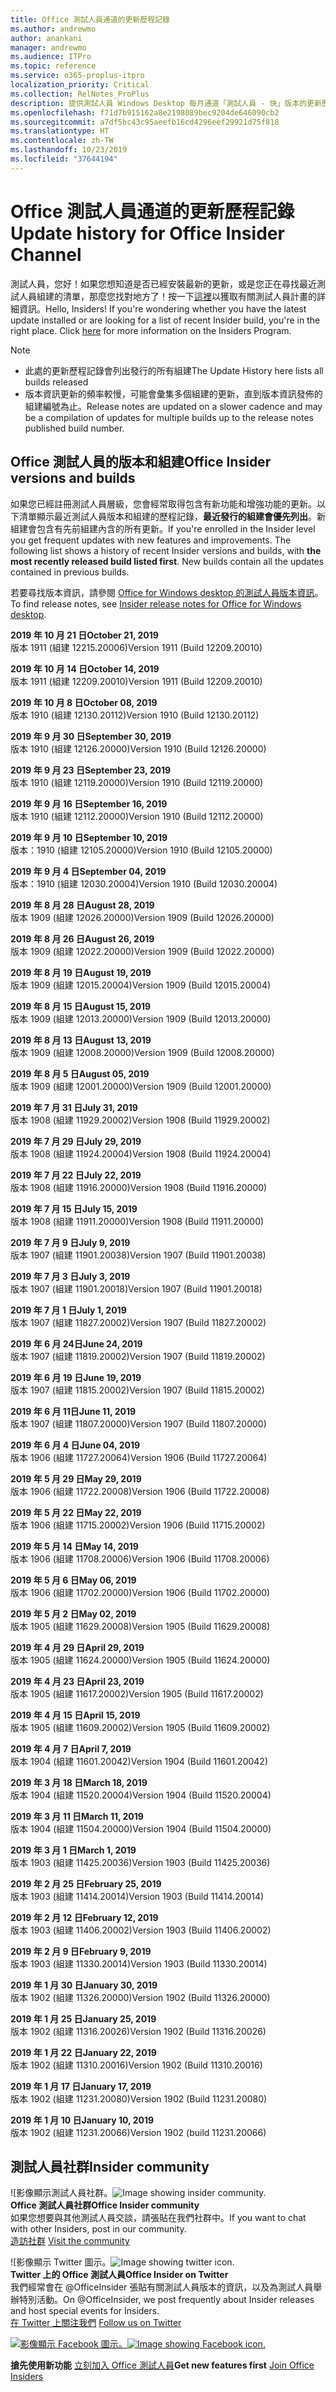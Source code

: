 ```yaml
---
title: Office 測試人員通道的更新歷程記錄
ms.author: andrewmo
author: anankani
manager: andrewmo
ms.audience: ITPro
ms.topic: reference
ms.service: o365-proplus-itpro
localization_priority: Critical
ms.collection: RelNotes_ProPlus
description: 提供測試人員 Windows Desktop 每月通道「測試人員 - 快」版本的更新歷程記錄
ms.openlocfilehash: f71d7b915162a8e2198089bec9204de646090cb2
ms.sourcegitcommit: a7df5bc43c95aeefb16cd4296eef29921d75f818
ms.translationtype: HT
ms.contentlocale: zh-TW
ms.lasthandoff: 10/23/2019
ms.locfileid: "37644194"
---
```

# <a name="update-history-for-office-insider-channel"></a><span data-ttu-id="f8746-103">Office 測試人員通道的更新歷程記錄</span><span class="sxs-lookup"><span data-stu-id="f8746-103">Update history for Office Insider Channel</span></span>

<span data-ttu-id="f8746-p101">測試人員，您好！如果您想知道是否已經安裝最新的更新，或是您正在尋找最近測試人員組建的清單，那麼您找對地方了！按一下[這裡](https://insider.office.com/)以獲取有關測試人員計畫的詳細資訊。</span><span class="sxs-lookup"><span data-stu-id="f8746-p101">Hello, Insiders! If you're wondering whether you have the latest update installed or are looking for a list of recent Insider build, you're in the right place. Click [here](https://insider.office.com/) for more information on the Insiders Program.</span></span>

> [!NOTE]
> - <span data-ttu-id="f8746-107">此處的更新歷程記錄會列出發行的所有組建</span><span class="sxs-lookup"><span data-stu-id="f8746-107">The Update History here lists all builds released</span></span>
> - <span data-ttu-id="f8746-108">版本資訊更新的頻率較慢，可能會彙集多個組建的更新，直到版本資訊發佈的組建編號為止。</span><span class="sxs-lookup"><span data-stu-id="f8746-108">Release notes are updated on a slower cadence and may be a compilation of updates for multiple builds up to the release notes published build number.</span></span>

## <a name="office-insider-versions-and-builds"></a><span data-ttu-id="f8746-109">Office 測試人員的版本和組建</span><span class="sxs-lookup"><span data-stu-id="f8746-109">Office Insider versions and builds</span></span>

<span data-ttu-id="f8746-p102">如果您已經註冊測試人員層級，您會經常取得包含有新功能和增強功能的更新。以下清單顯示最近測試人員版本和組建的歷程記錄，**最近發行的組建會優先列出**。新組建會包含有先前組建內含的所有更新。</span><span class="sxs-lookup"><span data-stu-id="f8746-p102">If you're enrolled in the Insider level you get frequent updates with new features and improvements. The following list shows a history of recent Insider versions and builds, with **the most recently released build listed first**. New builds contain all the updates contained in previous builds.</span></span>

<span data-ttu-id="f8746-113">若要尋找版本資訊，請參閱 [Office for Windows desktop 的測試人員版本資訊](https://docs.microsoft.com/zh-TW/OfficeUpdates/release-notes-office-insider)。</span><span class="sxs-lookup"><span data-stu-id="f8746-113">To find release notes, see [Insider release notes for Office for Windows desktop](https://docs.microsoft.com/zh-TW/OfficeUpdates/release-notes-office-insider).</span></span>

[//]: # (DO NOT REMOVE)

<span data-ttu-id="f8746-115">**2019 年 10 月 21 日**</span><span class="sxs-lookup"><span data-stu-id="f8746-115">**October 21, 2019**</span></span><br/>
<span data-ttu-id="f8746-116">版本 1911 (組建 12215.20006)</span><span class="sxs-lookup"><span data-stu-id="f8746-116">Version 1911 (Build 12209.20010)</span></span><br/>

<span data-ttu-id="f8746-117">**2019 年 10 月 14 日**</span><span class="sxs-lookup"><span data-stu-id="f8746-117">**October 14, 2019**</span></span><br/>
<span data-ttu-id="f8746-118">版本 1911 (組建 12209.20010)</span><span class="sxs-lookup"><span data-stu-id="f8746-118">Version 1911 (Build 12209.20010)</span></span><br/>

<span data-ttu-id="f8746-119">**2019 年 10 月 8 日**</span><span class="sxs-lookup"><span data-stu-id="f8746-119">**October 08, 2019**</span></span><br/>
<span data-ttu-id="f8746-120">版本 1910 (組建 12130.20112)</span><span class="sxs-lookup"><span data-stu-id="f8746-120">Version 1910 (Build 12130.20112)</span></span><br/>

<span data-ttu-id="f8746-121">**2019 年 9 月 30 日**</span><span class="sxs-lookup"><span data-stu-id="f8746-121">**September 30, 2019**</span></span><br/>
<span data-ttu-id="f8746-122">版本 1910 (組建 12126.20000)</span><span class="sxs-lookup"><span data-stu-id="f8746-122">Version 1910 (Build 12126.20000)</span></span><br/>

<span data-ttu-id="f8746-123">**2019 年 9 月 23 日**</span><span class="sxs-lookup"><span data-stu-id="f8746-123">**September 23, 2019**</span></span><br/>
<span data-ttu-id="f8746-124">版本 1910 (組建 12119.20000)</span><span class="sxs-lookup"><span data-stu-id="f8746-124">Version 1910 (Build 12119.20000)</span></span><br/>

<span data-ttu-id="f8746-125">**2019 年 9 月 16 日**</span><span class="sxs-lookup"><span data-stu-id="f8746-125">**September 16, 2019**</span></span><br/>
<span data-ttu-id="f8746-126">版本 1910 (組建 12112.20000)</span><span class="sxs-lookup"><span data-stu-id="f8746-126">Version 1910 (Build 12112.20000)</span></span><br/>

<span data-ttu-id="f8746-127">**2019 年 9 月 10 日**</span><span class="sxs-lookup"><span data-stu-id="f8746-127">**September 10, 2019**</span></span><br/>
<span data-ttu-id="f8746-128">版本：1910 (組建 12105.20000)</span><span class="sxs-lookup"><span data-stu-id="f8746-128">Version 1910 (Build 12105.20000)</span></span><br/>

<span data-ttu-id="f8746-129">**2019 年 9 月 4 日**</span><span class="sxs-lookup"><span data-stu-id="f8746-129">**September 04, 2019**</span></span><br/>
<span data-ttu-id="f8746-130">版本：1910 (組建 12030.20004)</span><span class="sxs-lookup"><span data-stu-id="f8746-130">Version 1910 (Build 12030.20004)</span></span><br/>

<span data-ttu-id="f8746-131">**2019 年 8 月 28 日**</span><span class="sxs-lookup"><span data-stu-id="f8746-131">**August 28, 2019**</span></span><br/>
<span data-ttu-id="f8746-132">版本 1909 (組建 12026.20000)</span><span class="sxs-lookup"><span data-stu-id="f8746-132">Version 1909 (Build 12026.20000)</span></span><br/>

<span data-ttu-id="f8746-133">**2019 年 8 月 26 日**</span><span class="sxs-lookup"><span data-stu-id="f8746-133">**August 26, 2019**</span></span><br/>
<span data-ttu-id="f8746-134">版本 1909 (組建 12022.20000)</span><span class="sxs-lookup"><span data-stu-id="f8746-134">Version 1909 (Build 12022.20000)</span></span><br/>

<span data-ttu-id="f8746-135">**2019 年 8 月 19 日**</span><span class="sxs-lookup"><span data-stu-id="f8746-135">**August 19, 2019**</span></span><br/>
<span data-ttu-id="f8746-136">版本 1909 (組建 12015.20004)</span><span class="sxs-lookup"><span data-stu-id="f8746-136">Version 1909 (Build 12015.20004)</span></span><br/>

<span data-ttu-id="f8746-137">**2019 年 8 月 15 日**</span><span class="sxs-lookup"><span data-stu-id="f8746-137">**August 15, 2019**</span></span><br/>
<span data-ttu-id="f8746-138">版本 1909 (組建 12013.20000)</span><span class="sxs-lookup"><span data-stu-id="f8746-138">Version 1909 (Build 12013.20000)</span></span><br/>

<span data-ttu-id="f8746-139">**2019 年 8 月 13 日**</span><span class="sxs-lookup"><span data-stu-id="f8746-139">**August 13, 2019**</span></span><br/>
<span data-ttu-id="f8746-140">版本 1909 (組建 12008.20000)</span><span class="sxs-lookup"><span data-stu-id="f8746-140">Version 1909 (Build 12008.20000)</span></span><br/>

<span data-ttu-id="f8746-141">**2019 年 8 月 5 日**</span><span class="sxs-lookup"><span data-stu-id="f8746-141">**August 05, 2019**</span></span><br/>
<span data-ttu-id="f8746-142">版本 1909 (組建 12001.20000)</span><span class="sxs-lookup"><span data-stu-id="f8746-142">Version 1909 (Build 12001.20000)</span></span><br/>

<span data-ttu-id="f8746-143">**2019 年 7 月 31 日**</span><span class="sxs-lookup"><span data-stu-id="f8746-143">**July 31, 2019**</span></span><br/>
<span data-ttu-id="f8746-144">版本 1908 (組建 11929.20002)</span><span class="sxs-lookup"><span data-stu-id="f8746-144">Version 1908 (Build 11929.20002)</span></span><br/>

<span data-ttu-id="f8746-145">**2019 年 7 月 29 日**</span><span class="sxs-lookup"><span data-stu-id="f8746-145">**July 29, 2019**</span></span><br/>
<span data-ttu-id="f8746-146">版本 1908 (組建 11924.20004)</span><span class="sxs-lookup"><span data-stu-id="f8746-146">Version 1908 (Build 11924.20004)</span></span><br/>

<span data-ttu-id="f8746-147">**2019 年 7 月 22 日**</span><span class="sxs-lookup"><span data-stu-id="f8746-147">**July 22, 2019**</span></span><br/>
<span data-ttu-id="f8746-148">版本 1908 (組建 11916.20000)</span><span class="sxs-lookup"><span data-stu-id="f8746-148">Version 1908 (Build 11916.20000)</span></span><br/>

<span data-ttu-id="f8746-149">**2019 年 7 月 15 日**</span><span class="sxs-lookup"><span data-stu-id="f8746-149">**July 15, 2019**</span></span><br/>
<span data-ttu-id="f8746-150">版本 1908 (組建 11911.20000)</span><span class="sxs-lookup"><span data-stu-id="f8746-150">Version 1908 (Build 11911.20000)</span></span><br/>

<span data-ttu-id="f8746-151">**2019 年 7 月 9 日**</span><span class="sxs-lookup"><span data-stu-id="f8746-151">**July 9, 2019**</span></span><br/>
<span data-ttu-id="f8746-152">版本 1907 (組建 11901.20038)</span><span class="sxs-lookup"><span data-stu-id="f8746-152">Version 1907 (Build 11901.20038)</span></span><br/>

<span data-ttu-id="f8746-153">**2019 年 7 月 3 日**</span><span class="sxs-lookup"><span data-stu-id="f8746-153">**July 3, 2019**</span></span><br/>
<span data-ttu-id="f8746-154">版本 1907 (組建 11901.20018)</span><span class="sxs-lookup"><span data-stu-id="f8746-154">Version 1907 (Build 11901.20018)</span></span><br/>

<span data-ttu-id="f8746-155">**2019 年 7 月 1 日**</span><span class="sxs-lookup"><span data-stu-id="f8746-155">**July 1, 2019**</span></span><br/>
<span data-ttu-id="f8746-156">版本 1907 (組建 11827.20002)</span><span class="sxs-lookup"><span data-stu-id="f8746-156">Version 1907 (Build 11827.20002)</span></span><br/>

<span data-ttu-id="f8746-157">**2019 年 6 月 24日**</span><span class="sxs-lookup"><span data-stu-id="f8746-157">**June 24, 2019**</span></span><br/>
<span data-ttu-id="f8746-158">版本 1907 (組建 11819.20002)</span><span class="sxs-lookup"><span data-stu-id="f8746-158">Version 1907 (Build 11819.20002)</span></span><br/>

<span data-ttu-id="f8746-159">**2019 年 6 月 19 日**</span><span class="sxs-lookup"><span data-stu-id="f8746-159">**June 19, 2019**</span></span><br/>
<span data-ttu-id="f8746-160">版本 1907 (組建 11815.20002)</span><span class="sxs-lookup"><span data-stu-id="f8746-160">Version 1907 (Build 11815.20002)</span></span><br/>

<span data-ttu-id="f8746-161">**2019 年 6 月 11日**</span><span class="sxs-lookup"><span data-stu-id="f8746-161">**June 11, 2019**</span></span><br/>
<span data-ttu-id="f8746-162">版本 1907 (組建 11807.20000)</span><span class="sxs-lookup"><span data-stu-id="f8746-162">Version 1907 (Build 11807.20000)</span></span><br/>

<span data-ttu-id="f8746-163">**2019 年 6 月 4 日**</span><span class="sxs-lookup"><span data-stu-id="f8746-163">**June 04, 2019**</span></span><br/>
<span data-ttu-id="f8746-164">版本 1906 (組建 11727.20064)</span><span class="sxs-lookup"><span data-stu-id="f8746-164">Version 1906 (Build 11727.20064)</span></span><br/>


<span data-ttu-id="f8746-165">**2019 年 5 月 29 日**</span><span class="sxs-lookup"><span data-stu-id="f8746-165">**May 29, 2019**</span></span><br/>
<span data-ttu-id="f8746-166">版本 1906 (組建 11722.20008)</span><span class="sxs-lookup"><span data-stu-id="f8746-166">Version 1906 (Build 11722.20008)</span></span><br/>

<span data-ttu-id="f8746-167">**2019 年 5 月 22 日**</span><span class="sxs-lookup"><span data-stu-id="f8746-167">**May 22, 2019**</span></span><br/> <span data-ttu-id="f8746-168">版本 1906 (組建 11715.20002)</span><span class="sxs-lookup"><span data-stu-id="f8746-168">Version 1906 (Build 11715.20002)</span></span><br/> 

<span data-ttu-id="f8746-169">**2019 年 5 月 14 日**</span><span class="sxs-lookup"><span data-stu-id="f8746-169">**May 14, 2019**</span></span><br/> <span data-ttu-id="f8746-170">版本 1906 (組建 11708.20006)</span><span class="sxs-lookup"><span data-stu-id="f8746-170">Version 1906 (Build 11708.20006)</span></span><br/>

<span data-ttu-id="f8746-171">**2019 年 5 月 6 日**</span><span class="sxs-lookup"><span data-stu-id="f8746-171">**May 06, 2019**</span></span><br/>
<span data-ttu-id="f8746-172">版本 1906 (組建 11702.20000)</span><span class="sxs-lookup"><span data-stu-id="f8746-172">Version 1906 (Build 11702.20000)</span></span><br/>

<span data-ttu-id="f8746-173">**2019 年 5 月 2 日**</span><span class="sxs-lookup"><span data-stu-id="f8746-173">**May 02, 2019**</span></span><br/>
<span data-ttu-id="f8746-174">版本 1905 (組建 11629.20008)</span><span class="sxs-lookup"><span data-stu-id="f8746-174">Version 1905 (Build 11629.20008)</span></span><br/>

<span data-ttu-id="f8746-175">**2019 年 4 月 29 日**</span><span class="sxs-lookup"><span data-stu-id="f8746-175">**April 29, 2019**</span></span><br/>
<span data-ttu-id="f8746-176">版本 1905 (組建 11624.20000)</span><span class="sxs-lookup"><span data-stu-id="f8746-176">Version 1905 (Build 11624.20000)</span></span><br/>

<span data-ttu-id="f8746-177">**2019 年 4 月 23 日**</span><span class="sxs-lookup"><span data-stu-id="f8746-177">**April 23, 2019**</span></span><br/> <span data-ttu-id="f8746-178">版本 1905 (組建 11617.20002)</span><span class="sxs-lookup"><span data-stu-id="f8746-178">Version 1905 (Build 11617.20002)</span></span><br/>

<span data-ttu-id="f8746-179">**2019 年 4 月 15 日**</span><span class="sxs-lookup"><span data-stu-id="f8746-179">**April 15, 2019**</span></span><br/> <span data-ttu-id="f8746-180">版本 1905 (組建 11609.20002)</span><span class="sxs-lookup"><span data-stu-id="f8746-180">Version 1905 (Build 11609.20002)</span></span><br/>

<span data-ttu-id="f8746-181">**2019 年 4 月 7 日**</span><span class="sxs-lookup"><span data-stu-id="f8746-181">**April 7, 2019**</span></span><br/> <span data-ttu-id="f8746-182">版本 1904 (組建 11601.20042)</span><span class="sxs-lookup"><span data-stu-id="f8746-182">Version 1904 (Build 11601.20042)</span></span><br/>

<span data-ttu-id="f8746-183">**2019 年 3 月 18 日**</span><span class="sxs-lookup"><span data-stu-id="f8746-183">**March 18, 2019**</span></span><br/> <span data-ttu-id="f8746-184">版本 1904 (組建 11520.20004)</span><span class="sxs-lookup"><span data-stu-id="f8746-184">Version 1904 (Build 11520.20004)</span></span><br/>

<span data-ttu-id="f8746-185">**2019 年 3 月 11 日**</span><span class="sxs-lookup"><span data-stu-id="f8746-185">**March 11, 2019**</span></span><br/> <span data-ttu-id="f8746-186">版本 1904 (組建 11504.20000)</span><span class="sxs-lookup"><span data-stu-id="f8746-186">Version 1904 (Build 11504.20000)</span></span><br/>

<span data-ttu-id="f8746-187">**2019 年 3 月 1 日**</span><span class="sxs-lookup"><span data-stu-id="f8746-187">**March 1, 2019**</span></span><br/> <span data-ttu-id="f8746-188">版本 1903 (組建 11425.20036)</span><span class="sxs-lookup"><span data-stu-id="f8746-188">Version 1903 (Build 11425.20036)</span></span><br/> 

<span data-ttu-id="f8746-189">**2019 年 2 月 25 日**</span><span class="sxs-lookup"><span data-stu-id="f8746-189">**February 25, 2019**</span></span><br/> <span data-ttu-id="f8746-190">版本 1903 (組建 11414.20014)</span><span class="sxs-lookup"><span data-stu-id="f8746-190">Version 1903 (Build 11414.20014)</span></span><br/> 

<span data-ttu-id="f8746-191">**2019 年 2 月 12 日**</span><span class="sxs-lookup"><span data-stu-id="f8746-191">**February 12, 2019**</span></span><br/> <span data-ttu-id="f8746-192">版本 1903 (組建 11406.20002)</span><span class="sxs-lookup"><span data-stu-id="f8746-192">Version 1903 (Build 11406.20002)</span></span><br/> 

<span data-ttu-id="f8746-193">**2019 年 2 月 9 日**</span><span class="sxs-lookup"><span data-stu-id="f8746-193">**February 9, 2019**</span></span><br/> <span data-ttu-id="f8746-194">版本 1903 (組建 11330.20014)</span><span class="sxs-lookup"><span data-stu-id="f8746-194">Version 1903 (Build 11330.20014)</span></span><br/> 

<span data-ttu-id="f8746-195">**2019 年 1 月 30 日**</span><span class="sxs-lookup"><span data-stu-id="f8746-195">**January 30, 2019**</span></span><br/> <span data-ttu-id="f8746-196">版本 1902 (組建 11326.20000)</span><span class="sxs-lookup"><span data-stu-id="f8746-196">Version 1902 (Build 11326.20000)</span></span><br/> 

<span data-ttu-id="f8746-197">**2019 年 1 月 25 日**</span><span class="sxs-lookup"><span data-stu-id="f8746-197">**January 25, 2019**</span></span><br/> <span data-ttu-id="f8746-198">版本 1902 (組建 11316.20026)</span><span class="sxs-lookup"><span data-stu-id="f8746-198">Version 1902 (Build 11316.20026)</span></span><br/> 

<span data-ttu-id="f8746-199">**2019 年 1 月 22 日**</span><span class="sxs-lookup"><span data-stu-id="f8746-199">**January 22, 2019**</span></span><br/> <span data-ttu-id="f8746-200">版本 1902 (組建 11310.20016)</span><span class="sxs-lookup"><span data-stu-id="f8746-200">Version 1902 (Build 11310.20016)</span></span><br/> 

<span data-ttu-id="f8746-201">**2019 年 1 月 17 日**</span><span class="sxs-lookup"><span data-stu-id="f8746-201">**January 17, 2019**</span></span><br/> <span data-ttu-id="f8746-202">版本 1902 (組建 11231.20080)</span><span class="sxs-lookup"><span data-stu-id="f8746-202">Version 1902 (Build 11231.20080)</span></span><br/>

<span data-ttu-id="f8746-203">**2019 年 1 月 10 日**</span><span class="sxs-lookup"><span data-stu-id="f8746-203">**January 10, 2019**</span></span><br/> <span data-ttu-id="f8746-204">版本 1902 (組建 11231.20066)</span><span class="sxs-lookup"><span data-stu-id="f8746-204">Version 1902 (build 11231.20066)</span></span><br/> 

## <a name="insider-community"></a><span data-ttu-id="f8746-205">測試人員社群</span><span class="sxs-lookup"><span data-stu-id="f8746-205">Insider community</span></span>

<span data-ttu-id="f8746-206">![影像顯示測試人員社群。</span><span class="sxs-lookup"><span data-stu-id="f8746-206">![Image showing insider community.</span></span> ](images/insidercommunity.png) <br/>
<span data-ttu-id="f8746-207">**Office 測試人員社群**</span><span class="sxs-lookup"><span data-stu-id="f8746-207">**Office Insider community**</span></span><br/> <span data-ttu-id="f8746-208">如果您想要與其他測試人員交談，請張貼在我們社群中。</span><span class="sxs-lookup"><span data-stu-id="f8746-208">If you want to chat with other Insiders, post in our community.</span></span><br/><span data-ttu-id="f8746-209"> 
[造訪社群](https://go.microsoft.com/fwlink/?linkid=843493)</span><span class="sxs-lookup"><span data-stu-id="f8746-209"> 
[Visit the community](https://go.microsoft.com/fwlink/?linkid=843493)</span></span><br/> 

<span data-ttu-id="f8746-210">![影像顯示 Twitter 圖示。</span><span class="sxs-lookup"><span data-stu-id="f8746-210">![Image showing twitter icon.</span></span> ](images/twitter.png)<br/>
<span data-ttu-id="f8746-211">**Twitter 上的 Office 測試人員**</span><span class="sxs-lookup"><span data-stu-id="f8746-211">**Office Insider on Twitter**</span></span><br/> <span data-ttu-id="f8746-212">我們經常會在 @OfficeInsider 張貼有關測試人員版本的資訊，以及為測試人員舉辦特別活動。</span><span class="sxs-lookup"><span data-stu-id="f8746-212">On @OfficeInsider, we post frequently about Insider releases and host special events for Insiders.</span></span><br/><span data-ttu-id="f8746-213"> 
[在 Twitter 上關注我們](https://go.microsoft.com/fwlink/?linkid=717717)</span><span class="sxs-lookup"><span data-stu-id="f8746-213"> 
[Follow us on Twitter](https://go.microsoft.com/fwlink/?linkid=717717)</span></span><br/> 

<span data-ttu-id="f8746-214">[
  ![影像顯示 Facebook 圖示。](images/facebook.png)](https://www.facebook.com/sharer.php?u=https://support.office.com/en-us/article/Update-history-for-Office-Insider-for-Windows-desktop-64bbb317-972a-4933-8b82-cc866f0b067c)</span><span class="sxs-lookup"><span data-stu-id="f8746-214">[![Image showing Facebook icon. ](images/facebook.png)](https://www.facebook.com/sharer.php?u=https://support.office.com/en-us/article/Update-history-for-Office-Insider-for-Windows-desktop-64bbb317-972a-4933-8b82-cc866f0b067c)</span></span>


<span data-ttu-id="f8746-215">**搶先使用新功能**
[立刻加入 Office 測試人員](https://insider.office.com/)</span><span class="sxs-lookup"><span data-stu-id="f8746-215">**Get new features first**
[Join Office Insiders](https://insider.office.com/)</span></span>